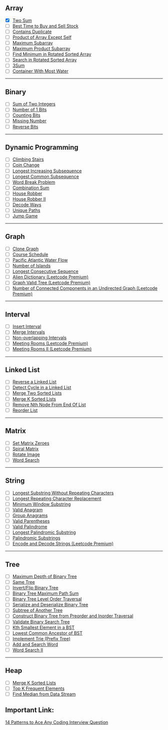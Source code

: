 ## Array

- [x] [Two Sum](https://leetcode.com/problems/two-sum/) 
- [ ] [Best Time to Buy and Sell Stock](https://leetcode.com/problems/best-time-to-buy-and-sell-stock/)
- [ ] [Contains Duplicate](https://leetcode.com/problems/contains-duplicate/)
- [ ] [Product of Array Except Self](https://leetcode.com/problems/product-of-array-except-self/)
- [ ] [Maximum Subarray](https://leetcode.com/problems/maximum-subarray/)
- [ ] [Maximum Product Subarray](https://leetcode.com/problems/maximum-product-subarray/)
- [ ] [Find Minimum in Rotated Sorted Array](https://leetcode.com/problems/find-minimum-in-rotated-sorted-array/)
- [ ] [Search in Rotated Sorted Array](https://leetcode.com/problems/search-in-rotated-sorted-array/)
- [ ] [3Sum](https://leetcode.com/problems/3sum/)
- [ ] [Container With Most Water](https://leetcode.com/problems/container-with-most-water/)

---

## Binary

- [ ] [Sum of Two Integers](https://leetcode.com/problems/sum-of-two-integers/)
- [ ] [Number of 1 Bits](https://leetcode.com/problems/number-of-1-bits/)
- [ ] [Counting Bits](https://leetcode.com/problems/counting-bits/)
- [ ] [Missing Number](https://leetcode.com/problems/missing-number/)
- [ ] [Reverse Bits](https://leetcode.com/problems/reverse-bits/)

---

## Dynamic Programming

- [ ] [Climbing Stairs](https://leetcode.com/problems/climbing-stairs/)
- [ ] [Coin Change](https://leetcode.com/problems/coin-change/)
- [ ] [Longest Increasing Subsequence](https://leetcode.com/problems/longest-increasing-subsequence/)
- [ ] [Longest Common Subsequence](https://leetcode.com/problems/longest-common-subsequence/)
- [ ] [Word Break Problem](https://leetcode.com/problems/word-break/)
- [ ] [Combination Sum](https://leetcode.com/problems/combination-sum-iv/)
- [ ] [House Robber](https://leetcode.com/problems/house-robber/)
- [ ] [House Robber II](https://leetcode.com/problems/house-robber-ii/)
- [ ] [Decode Ways](https://leetcode.com/problems/decode-ways/)
- [ ] [Unique Paths](https://leetcode.com/problems/unique-paths/)
- [ ] [Jump Game](https://leetcode.com/problems/jump-game/)

---

## Graph

- [ ] [Clone Graph](https://leetcode.com/problems/clone-graph/)
- [ ] [Course Schedule](https://leetcode.com/problems/course-schedule/)
- [ ] [Pacific Atlantic Water Flow](https://leetcode.com/problems/pacific-atlantic-water-flow/)
- [ ] [Number of Islands](https://leetcode.com/problems/number-of-islands/)
- [ ] [Longest Consecutive Sequence](https://leetcode.com/problems/longest-consecutive-sequence/)
- [ ] [Alien Dictionary (Leetcode Premium)](https://leetcode.com/problems/alien-dictionary/)
- [ ] [Graph Valid Tree (Leetcode Premium)](https://leetcode.com/problems/graph-valid-tree/)
- [ ] [Number of Connected Components in an Undirected Graph (Leetcode Premium)](https://leetcode.com/problems/number-of-connected-components-in-an-undirected-graph/)

---

## Interval

- [ ] [Insert Interval](https://leetcode.com/problems/insert-interval/)
- [ ] [Merge Intervals](https://leetcode.com/problems/merge-intervals/)
- [ ] [Non-overlapping Intervals](https://leetcode.com/problems/non-overlapping-intervals/)
- [ ] [Meeting Rooms (Leetcode Premium)](https://leetcode.com/problems/meeting-rooms/)
- [ ] [Meeting Rooms II (Leetcode Premium)](https://leetcode.com/problems/meeting-rooms-ii/)

---

## Linked List

- [ ] [Reverse a Linked List](https://leetcode.com/problems/reverse-linked-list/)
- [ ] [Detect Cycle in a Linked List](https://leetcode.com/problems/linked-list-cycle/)
- [ ] [Merge Two Sorted Lists](https://leetcode.com/problems/merge-two-sorted-lists/)
- [ ] [Merge K Sorted Lists](https://leetcode.com/problems/merge-k-sorted-lists/)
- [ ] [Remove Nth Node From End Of List](https://leetcode.com/problems/remove-nth-node-from-end-of-list/)
- [ ] [Reorder List](https://leetcode.com/problems/reorder-list/)

---

## Matrix

- [ ] [Set Matrix Zeroes](https://leetcode.com/problems/set-matrix-zeroes/)
- [ ] [Spiral Matrix](https://leetcode.com/problems/spiral-matrix/)
- [ ] [Rotate Image](https://leetcode.com/problems/rotate-image/)
- [ ] [Word Search](https://leetcode.com/problems/word-search/)

---

## String

- [ ] [Longest Substring Without Repeating Characters](https://leetcode.com/problems/longest-substring-without-repeating-characters/)
- [ ] [Longest Repeating Character Replacement](https://leetcode.com/problems/longest-repeating-character-replacement/)
- [ ] [Minimum Window Substring](https://leetcode.com/problems/minimum-window-substring/)
- [ ] [Valid Anagram](https://leetcode.com/problems/valid-anagram/)
- [ ] [Group Anagrams](https://leetcode.com/problems/group-anagrams/)
- [ ] [Valid Parentheses](https://leetcode.com/problems/valid-parentheses/)
- [ ] [Valid Palindrome](https://leetcode.com/problems/valid-palindrome/)
- [ ] [Longest Palindromic Substring](https://leetcode.com/problems/longest-palindromic-substring/)
- [ ] [Palindromic Substrings](https://leetcode.com/problems/palindromic-substrings/)
- [ ] [Encode and Decode Strings (Leetcode Premium)](https://leetcode.com/problems/encode-and-decode-strings/)

---

## Tree
- [ ] [Maximum Depth of Binary Tree](https://leetcode.com/problems/maximum-depth-of-binary-tree/)
- [ ] [Same Tree](https://leetcode.com/problems/same-tree/)
- [ ] [Invert/Flip Binary Tree](https://leetcode.com/problems/invert-binary-tree/)
- [ ] [Binary Tree Maximum Path Sum](https://leetcode.com/problems/binary-tree-maximum-path-sum/)
- [ ] [Binary Tree Level Order Traversal](https://leetcode.com/problems/binary-tree-level-order-traversal/)
- [ ] [Serialize and Deserialize Binary Tree](https://leetcode.com/problems/serialize-and-deserialize-binary-tree/)
- [ ] [Subtree of Another Tree](https://leetcode.com/problems/subtree-of-another-tree/)
- [ ] [Construct Binary Tree from Preorder and Inorder Traversal](https://leetcode.com/problems/construct-binary-tree-from-preorder-and-inorder-traversal/)
- [ ] [Validate Binary Search Tree](https://leetcode.com/problems/validate-binary-search-tree/)
- [ ] [Kth Smallest Element in a BST](https://leetcode.com/problems/kth-smallest-element-in-a-bst/)
- [ ] [Lowest Common Ancestor of BST](https://leetcode.com/problems/lowest-common-ancestor-of-a-binary-search-tree/)
- [ ] [Implement Trie (Prefix Tree)](https://leetcode.com/problems/implement-trie-prefix-tree/)
- [ ] [Add and Search Word](https://leetcode.com/problems/add-and-search-word-data-structure-design/)
- [ ] [Word Search II](https://leetcode.com/problems/word-search-ii/)

---

## Heap

- [ ] [Merge K Sorted Lists](https://leetcode.com/problems/merge-k-sorted-lists/)
- [ ] [Top K Frequent Elements](https://leetcode.com/problems/top-k-frequent-elements/)
- [ ] [Find Median from Data Stream](https://leetcode.com/problems/find-median-from-data-stream/)

## Important Link:
[14 Patterns to Ace Any Coding Interview Question](https://hackernoon.com/14-patterns-to-ace-any-coding-interview-question-c5bb3357f6ed)